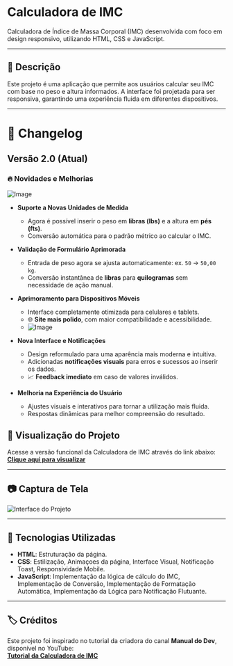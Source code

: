 # Calculadora de IMC  

Calculadora de Índice de Massa Corporal (IMC) desenvolvida com foco em design responsivo, utilizando HTML, CSS e JavaScript.

---

## 📝 Descrição  

Este projeto é uma aplicação que permite aos usuários calcular seu IMC com base no peso e altura informados. A interface foi projetada para ser responsiva, garantindo uma experiência fluida em diferentes dispositivos.

---

# 📝 **Changelog**

## Versão 2.0 (Atual)

### 🔥 **Novidades e Melhorias**

![Image](https://github.com/user-attachments/assets/991211ad-f040-41fc-84cf-63a428e3cf26)

- **Suporte a Novas Unidades de Medida**  
  - Agora é possível inserir o peso em **libras (lbs)** e a altura em **pés (fts)**.
  - Conversão automática para o padrão métrico ao calcular o IMC.

- **Validação de Formulário Aprimorada**  
  - Entrada de peso agora se ajusta automaticamente: ex. `50` → `50,00 kg`.
  - Conversão instantânea de **libras** para **quilogramas** sem necessidade de ação manual.
    
- **Aprimoramento para Dispositivos Móveis**  
  - Interface completamente otimizada para celulares e tablets.
  - 🌐 **Site mais polido**, com maior compatibilidade e acessibilidade.
  - ![Image](https://github.com/user-attachments/assets/6e9ad8de-1107-40ba-ba8c-7d639ab446ed)
    
- **Nova Interface e Notificações**  
  - Design reformulado para uma aparência mais moderna e intuitiva.
  - Adicionadas **notificações visuais** para erros e sucessos ao inserir os dados.
  - 📈 **Feedback imediato** em caso de valores inválidos.

- **Melhoria na Experiência do Usuário**  
  - Ajustes visuais e interativos para tornar a utilização mais fluida.
  - Respostas dinâmicas para melhor compreensão do resultado.


## 🎨 Visualização do Projeto  

Acesse a versão funcional da Calculadora de IMC através do link abaixo:  
[**Clique aqui para visualizar**](https://rawcdn.githack.com/Dev-Fubuki/Calculadora-IMC/7a675cfe36374b48594590d30332ea4e4f1e6034/index.html)

---

## 📷 Captura de Tela  

![Interface do Projeto](https://github.com/user-attachments/assets/f3821d54-fdc7-4795-932b-5f1ca383cc65)

---

## 🚀 Tecnologias Utilizadas  

- **HTML**: Estruturação da página.  
- **CSS**: Estilização, Animaçoes da página, Interface Visual, Notificação Toast, Responsividade Mobile.
- **JavaScript**: Implementação da lógica de cálculo do IMC, Implementação de Conversão, Implementação de Formatação Automática, Implementação da Lógica para Notificação Flutuante. 

---

## 🏷️ Créditos  

Este projeto foi inspirado no tutorial da criadora do canal **Manual do Dev**, disponível no YouTube:  
[**Tutorial da Calculadora de IMC**](https://www.youtube.com/watch?v=UBYqkpsafyI&list=WL&index=3&t=837s)
